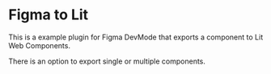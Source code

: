 # Figma to Lit

This is a example plugin for Figma DevMode that exports a component to Lit Web Components.

There is an option to export single or multiple components.
